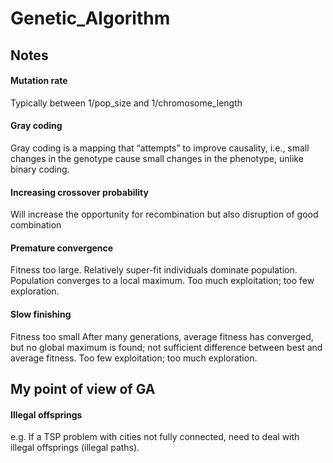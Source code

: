 # Genetic_Algorithm 

## Notes

#### Mutation rate
Typically between 1/pop_size and 1/chromosome_length

#### Gray coding 
Gray coding is a mapping that “attempts” to improve causality, i.e., small changes in the genotype cause small changes in the phenotype, unlike binary coding.

#### Increasing crossover probability
Will increase the opportunity for recombination but also disruption of good combination

#### Premature convergence
Fitness too large.
Relatively super-fit individuals dominate population.
Population converges to a local maximum.
Too much exploitation; too few exploration.

#### Slow finishing
Fitness too small
After many generations, average fitness has converged, but no global maximum is found;
not sufficient difference between best and average fitness.
Too few exploitation; too much exploration.

## My point of view of GA

#### Illegal offsprings
e.g. If a TSP problem with cities not fully connected, need to deal with illegal offsprings (illegal paths).
